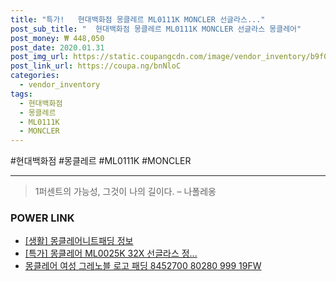 ```yaml
--- 
title: "특가!   현대백화점 몽클레르 ML0111K MONCLER 선글라스..." 
post_sub_title: "  현대백화점 몽클레르 ML0111K MONCLER 선글라스 몽클레어" 
post_money: ₩ 448,050 
post_date: 2020.01.31 
post_img_url: https://static.coupangcdn.com/image/vendor_inventory/b9f0/b09d8a9f50a9275710b27c83d844b7ca49115c0803c75940db0750586cc0.jpg 
post_link_url: https://coupa.ng/bnNloC 
categories: 
  - vendor_inventory 
tags: 
  - 현대백화점 
  - 몽클레르 
  - ML0111K 
  - MONCLER 
--- 
```

  #현대백화점 #몽클레르 #ML0111K #MONCLER 
<hr> 

> 1퍼센트의 가능성, 그것이 나의 길이다. – 나폴레옹 


### POWER LINK

* <a href="https://blog.naver.com/sakai111/221766304237" target="_blank"> [생활] 몽클레어니트패딩 정보 </a>
* <a href="https://blog.naver.com/an0733/221791020646" target="_blank">[특가] 몽클레어 ML0025K 32X 선글라스 정...</a>
* <a href="https://blog.naver.com/sakai111/221783384941" target="_blank">몽클레어 여성 그레노블 로고 패딩 8452700 80280 999 19FW</a>
